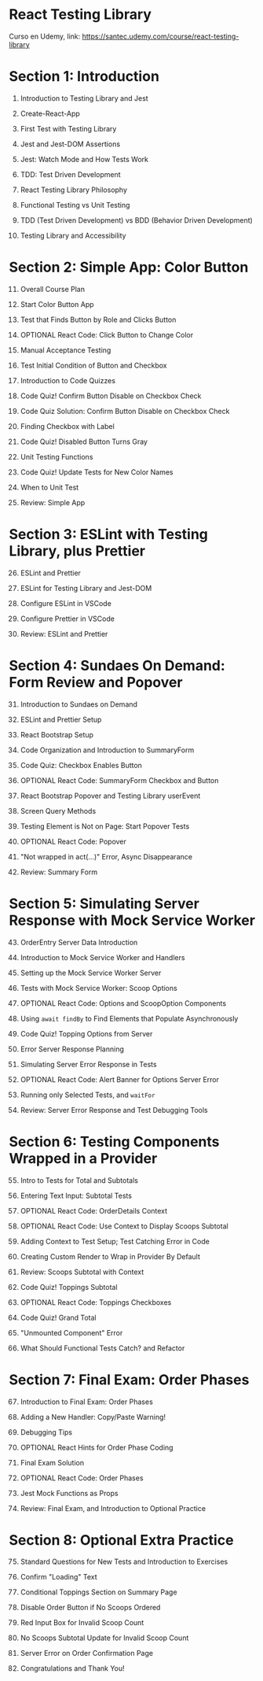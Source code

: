 # React Testing Library
Curso en Udemy, link: https://santec.udemy.com/course/react-testing-library

# Section 1: Introduction

1. Introduction to Testing Library and Jest

2. Create-React-App

3. First Test with Testing Library

4. Jest and Jest-DOM Assertions

5. Jest: Watch Mode and How Tests Work

6. TDD: Test Driven Development

7. React Testing Library Philosophy

8. Functional Testing vs Unit Testing

9. TDD (Test Driven Development) vs BDD (Behavior Driven Development)

10. Testing Library and Accessibility

# Section 2: Simple App: Color Button

11. Overall Course Plan

12. Start Color Button App

13. Test that Finds Button by Role and Clicks Button

14. OPTIONAL React Code: Click Button to Change Color

15. Manual Acceptance Testing

16. Test Initial Condition of Button and Checkbox

17. Introduction to Code Quizzes

18. Code Quiz! Confirm Button Disable on Checkbox Check

19. Code Quiz Solution: Confirm Button Disable on Checkbox Check

20. Finding Checkbox with Label

21. Code Quiz! Disabled Button Turns Gray

22. Unit Testing Functions

23. Code Quiz! Update Tests for New Color Names

24. When to Unit Test

25. Review: Simple App

# Section 3: ESLint with Testing Library, plus Prettier

26. ESLint and Prettier

27. ESLint for Testing Library and Jest-DOM

28. Configure ESLint in VSCode

29. Configure Prettier in VSCode

30. Review: ESLint and Prettier

# Section 4: Sundaes On Demand: Form Review and Popover

31. Introduction to Sundaes on Demand

32. ESLint and Prettier Setup

33. React Bootstrap Setup

34. Code Organization and Introduction to SummaryForm

35. Code Quiz: Checkbox Enables Button

36. OPTIONAL React Code: SummaryForm Checkbox and Button

37. React Bootstrap Popover and Testing Library userEvent

38. Screen Query Methods

39. Testing Element is Not on Page: Start Popover Tests

40. OPTIONAL React Code: Popover

41. "Not wrapped in act(...)" Error, Async Disappearance

42. Review: Summary Form

# Section 5: Simulating Server Response with Mock Service Worker

43. OrderEntry Server Data Introduction

44. Introduction to Mock Service Worker and Handlers

45. Setting up the Mock Service Worker Server

46. Tests with Mock Service Worker: Scoop Options

47. OPTIONAL React Code: Options and ScoopOption Components

48. Using `await findBy` to Find Elements that Populate Asynchronously

49. Code Quiz! Topping Options from Server

50. Error Server Response Planning

51. Simulating Server Error Response in Tests

52. OPTIONAL React Code: Alert Banner for Options Server Error

53. Running only Selected Tests, and `waitFor`

54. Review: Server Error Response and Test Debugging Tools

# Section 6: Testing Components Wrapped in a Provider

55. Intro to Tests for Total and Subtotals

56. Entering Text Input: Subtotal Tests

57. OPTIONAL React Code: OrderDetails Context

58. OPTIONAL React Code: Use Context to Display Scoops Subtotal

59. Adding Context to Test Setup; Test Catching Error in Code

60. Creating Custom Render to Wrap in Provider By Default

61. Review: Scoops Subtotal with Context

62. Code Quiz! Toppings Subtotal

63. OPTIONAL React Code: Toppings Checkboxes

64. Code Quiz! Grand Total

65. "Unmounted Component" Error

66. What Should Functional Tests Catch? and Refactor

# Section 7: Final Exam: Order Phases

67. Introduction to Final Exam: Order Phases

68. Adding a New Handler: Copy/Paste Warning!

69. Debugging Tips

70. OPTIONAL React Hints for Order Phase Coding

71. Final Exam Solution

72. OPTIONAL React Code: Order Phases

73. Jest Mock Functions as Props

74. Review: Final Exam, and Introduction to Optional Practice

# Section 8: Optional Extra Practice

75. Standard Questions for New Tests and Introduction to Exercises

76. Confirm "Loading" Text

77. Conditional Toppings Section on Summary Page

78. Disable Order Button if No Scoops Ordered

79. Red Input Box for Invalid Scoop Count

80. No Scoops Subtotal Update for Invalid Scoop Count

81. Server Error on Order Confirmation Page

82. Congratulations and Thank You!

